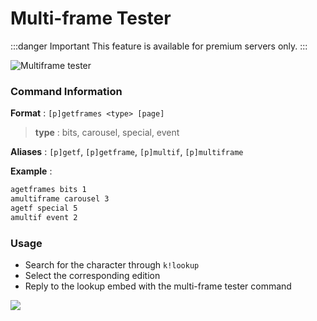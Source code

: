 # Multi-frame Tester

:::danger Important
This feature is available for premium servers only.
:::

![Multiframe tester](/img/features/getframes.gif ':size=100%')

### Command Information

**Format** : `[p]getframes <type> [page]`

> **type** : bits, carousel, special, event 

**Aliases** : `[p]getf`, `[p]getframe`, `[p]multif`, `[p]multiframe`

**Example**  :
```bash
agetframes bits 1
amultiframe carousel 3
agetf special 5
amultif event 2
```

### Usage
- Search for the character through `k!lookup`
- Select the corresponding edition
- Reply to the lookup embed with the multi-frame tester command

![](/img/features/reply.png)
